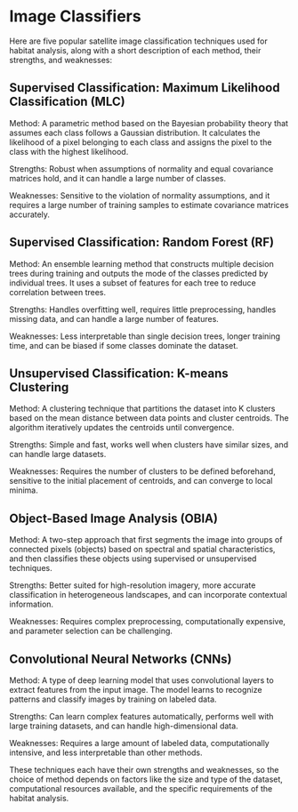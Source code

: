 # Image Classifiers

Here are five popular satellite image classification techniques used for habitat analysis, along with a short description of each method, their strengths, and weaknesses:

## Supervised Classification: Maximum Likelihood Classification (MLC)

Method: A parametric method based on the Bayesian probability theory that assumes each class follows a Gaussian distribution. It calculates the likelihood of a pixel belonging to each class and assigns the pixel to the class with the highest likelihood.

Strengths: Robust when assumptions of normality and equal covariance matrices hold, and it can handle a large number of classes.

Weaknesses: Sensitive to the violation of normality assumptions, and it requires a large number of training samples to estimate covariance matrices accurately.

## Supervised Classification: Random Forest (RF)

Method: An ensemble learning method that constructs multiple decision trees during training and outputs the mode of the classes predicted by individual trees. It uses a subset of features for each tree to reduce correlation between trees.

Strengths: Handles overfitting well, requires little preprocessing, handles missing data, and can handle a large number of features.

Weaknesses: Less interpretable than single decision trees, longer training time, and can be biased if some classes dominate the dataset.

## Unsupervised Classification: K-means Clustering

Method: A clustering technique that partitions the dataset into K clusters based on the mean distance between data points and cluster centroids. The algorithm iteratively updates the centroids until convergence.

Strengths: Simple and fast, works well when clusters have similar sizes, and can handle large datasets.

Weaknesses: Requires the number of clusters to be defined beforehand, sensitive to the initial placement of centroids, and can converge to local minima.

## Object-Based Image Analysis (OBIA)

Method: A two-step approach that first segments the image into groups of connected pixels (objects) based on spectral and spatial characteristics, and then classifies these objects using supervised or unsupervised techniques.

Strengths: Better suited for high-resolution imagery, more accurate classification in heterogeneous landscapes, and can incorporate contextual information.

Weaknesses: Requires complex preprocessing, computationally expensive, and parameter selection can be challenging.

## Convolutional Neural Networks (CNNs)

Method: A type of deep learning model that uses convolutional layers to extract features from the input image. The model learns to recognize patterns and classify images by training on labeled data.

Strengths: Can learn complex features automatically, performs well with large training datasets, and can handle high-dimensional data.

Weaknesses: Requires a large amount of labeled data, computationally intensive, and less interpretable than other methods.

These techniques each have their own strengths and weaknesses, so the choice of method depends on factors like the size and type of the dataset, computational resources available, and the specific requirements of the habitat analysis.
